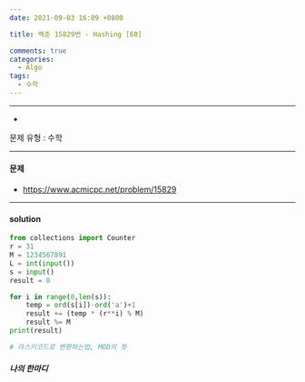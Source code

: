 ```yaml
---
date: 2021-09-03 16:09 +0800

title: 백준 15829번 - Hashing [60]

comments: true
categories:
  - Algo
tags:
  - 수학
---
```


---

-

문제 유형 : 수학

---

#### 문제

- https://www.acmicpc.net/problem/15829

---

#### solution

```python
from collections import Counter
r = 31
M = 1234567891
L = int(input())
s = input()
result = 0

for i in range(0,len(s)):
    temp = ord(s[i])-ord('a')+1
    result += (temp * (r**i) % M)
    result %= M
print(result)

# 아스키코드로 변환하는법, MOD의 뜻

```

##### 나의 한마디
